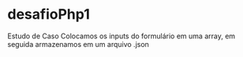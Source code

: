 # desafioPhp1

Estudo de Caso 
Colocamos os inputs do formulário em uma array, em seguida
armazenamos em um arquivo .json
